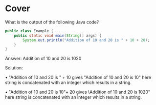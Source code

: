 # Cover

What is the output of the following Java code?

```java
public class Example {
    public static void main(String[] args) {
        System.out.println("Addition of 10 and 20 is " + 10 + 20);
    }
}
```

Answer: Addition of 10 and 20 is 1020

Solution:

• "Addition of 10 and 20 is " + 10 gives "Addition of 10 and 20 is 10" here string is concatenated with an integer which results in a string.&#x20;

• "Addition of 10 and 20 is 10"+ 20 gives \Addition of 10 and 20 is 1020" here string is concatenated with an integer which results in a string.
